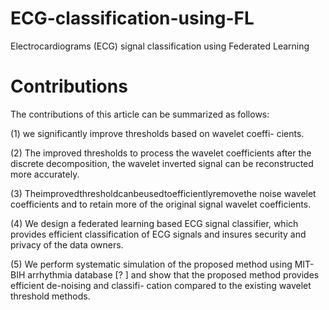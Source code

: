 # ECG-classification-using-FL
Electrocardiograms (ECG) signal classification using Federated Learning
# Contributions
The contributions of this article can be summarized as follows:

(1) we significantly improve thresholds based on wavelet coeffi- cients.

(2) The improved thresholds to process the wavelet coefficients after the discrete decomposition, the wavelet inverted signal can be reconstructed more accurately.

(3) Theimprovedthresholdcanbeusedtoefficientlyremovethe noise wavelet coefficients and to retain more of the original signal wavelet coefficients.

(4) We design a federated learning based ECG signal classifier, which provides efficient classification of ECG signals and insures security and privacy of the data owners.

(5) We perform systematic simulation of the proposed method using MIT-BIH arrhythmia database [? ] and show that the proposed method provides efficient de-noising and classifi- cation compared to the existing wavelet threshold methods.
